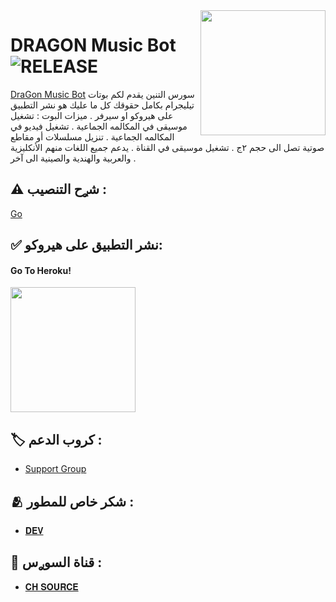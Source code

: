 <img src="[https://telegra.ph/file/78827dfb6a49b1a8ff0f3.jpg]([https://telegra.ph/file/3976bbe38bcc08673415e.jpg](https://telegra.ph/file/3976bbe38bcc08673415e.jpg))" align="right" width="200" height="200"/>

# DRAGON Music Bot <img src="https://img.shields.io/github/v/release/TeamYukki/YukkiMusicBot?color=black&logo=github&logoColor=black&style=social" alt="RELEASE">

[DraGon Music Bot](https://github.com/alhajjim/aje) سورس التنين يقدم لكم بوتات تيليجرام بكامل حقوقك كل ما عليك هو نشر التطبيق على هيروكو او سيرفر .
ميزات البوت : 
تشغيل موسيقى في المكالمه الجماعية .
تشغيل فيديو في المكالمه الجماعية .
تنزيل مسلسلات أو مقاطع صوتية تصل الى حجم ٢ج .
تشغيل موسيقى في القناة .
يدعم جميع اللغات منهم الأنكليزية والعربية والهندية والصينية الى آخر .

## ⚠️ شࢪح التنصيب :

[Go](https://t.me/YY8GG/80?single)
 

## ✅ نشر التطبيق على هيروكو:

<h4>Go To Heroku!</h4>    
<a href="https://heroku.com/deploy?template=https://github.com/alhajjim/aje"><img src="https://img.shields.io/badge/Deploy%20To%20Heroku-blueviolet?style=for-the-badge&logo=heroku" width="200""/></a>



## 🏷 كروب الدعم :

- [Support Group](https://t.me/MUSICSOURCEDRAGON)



## 🫂 شكر خاص للمطور :

- [𝐃𝐄𝐕](https://t.me/ku_kx)

## 📂 قناة السوࢪس :

- [𝐂𝐇 𝐒𝐎𝐔𝐑𝐂𝐄](https://t.me/YY8GG)
